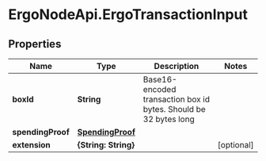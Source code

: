 # ErgoNodeApi.ErgoTransactionInput

## Properties

Name | Type | Description | Notes
------------ | ------------- | ------------- | -------------
**boxId** | **String** | Base16-encoded transaction box id bytes. Should be 32 bytes long | 
**spendingProof** | [**SpendingProof**](SpendingProof.md) |  | 
**extension** | **{String: String}** |  | [optional] 


